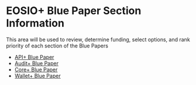 # EOSIO+ Blue Paper Section Information
This area will be used to review, determine funding, select options, and rank priority of each section of the Blue Papers

- [API+ Blue Paper](API-Plus/readme.md)
- [Audit+ Blue Paper](Audit-Plus/readme.md)
- [Core+ Blue Paper](Core-Plus/readme.md)
- [Wallet+ Blue Paper](Wallet-Plus/readme.md)


